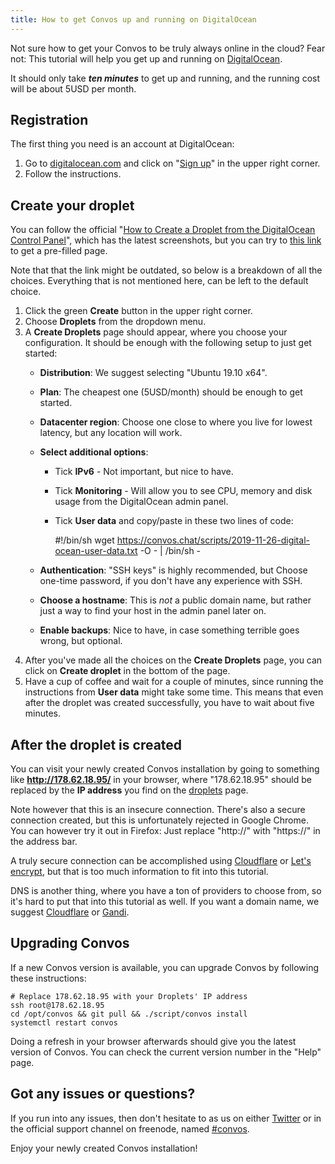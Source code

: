 ```yaml
---
title: How to get Convos up and running on DigitalOcean
---
```


Not sure how to get your Convos to be truly always online in the cloud? Fear
not: This tutorial will help you get up and running on
[DigitalOcean](https://www.digitalocean.com/).

It should only take ***ten minutes*** to get up and running, and the running
cost will be about 5USD per month.

<!--more-->

## Registration

The first thing you need is an account at DigitalOcean:

1. Go to [digitalocean.com](https://www.digitalocean.com/) and click on
   "[Sign up](https://cloud.digitalocean.com/registrations/new)" in the upper
   right corner.
2. Follow the instructions.

## Create your droplet

You can follow the official
"[How to Create a Droplet from the DigitalOcean Control Panel](https://www.digitalocean.com/docs/droplets/how-to/create/)",
which has the latest screenshots, but you can try to
[this link](https://cloud.digitalocean.com/droplets/new?region=sfo2&size=s-1vcpu-1gb&distro=ubuntu&distroImage=ubuntu-19-10-x64&options=ipv6,install_agent)
to get a pre-filled page.

Note that that the link might be outdated, so below is a breakdown of all the
choices. Everything that is not mentioned here, can be left to the default
choice.

1. Click the green **Create** button in the upper right corner.
2. Choose **Droplets** from the dropdown menu.
3. A **Create Droplets** page should appear, where you choose your configuration.
   It should be enough with the following setup to just get started:
   * **Distribution**: We suggest selecting "Ubuntu 19.10 x64".
   * **Plan**: The cheapest one (5USD/month) should be enough to get started.
   * **Datacenter region**: Choose one close to where you live for lowest latency,
     but any location will work.
   * **Select additional options**:
     * Tick **IPv6** - Not important, but nice to have.
     * Tick **Monitoring** - Will allow you to see CPU, memory and disk usage from
       the DigitalOcean admin panel.
     * Tick **User data** and copy/paste in these two lines of code:

         #!/bin/sh
         wget https://convos.chat/scripts/2019-11-26-digital-ocean-user-data.txt -O - | /bin/sh -

   * **Authentication**: "SSH keys" is highly recommended, but Choose one-time
     password, if you don't have any experience with SSH.
   * **Choose a hostname**: This is *not* a public domain name, but rather just a
     way to find your host in the admin panel later on.
   * **Enable backups**: Nice to have, in case something terrible goes wrong, but
     optional.
4. After you've made all the choices on the **Create Droplets** page, you can
   click on **Create droplet** in the bottom of the page.
5. Have a cup of coffee and wait for a couple of minutes, since running the
   instructions from **User data** might take some time. This means that even
   after the droplet was created successfully, you have to wait about five minutes.

## After the droplet is created

You can visit your newly created Convos installation by going to something like
**http://178.62.18.95/** in your browser, where "178.62.18.95" should be
replaced by the **IP address** you find on the
[droplets](https://cloud.digitalocean.com/droplets) page.

Note however that this is an insecure connection. There's also a secure
connection created, but this is unfortunately rejected in Google Chrome. You
can however try it out in Firefox: Just replace "http://" with "https://" in
the address bar.

A truly secure connection can be accomplished using
[Cloudflare](https://www.cloudflare.com/) or
[Let's encrypt](https://letsencrypt.org/), but that is too much information
to fit into this tutorial.

DNS is another thing, where you have a ton of providers to choose from, so
it's hard to put that into this tutorial as well. If you want a domain name,
we suggest [Cloudflare](https://www.cloudflare.com/) or
[Gandi](https://www.gandi.net/).

## Upgrading Convos

If a new Convos version is available, you can upgrade Convos by following these
instructions:

    # Replace 178.62.18.95 with your Droplets' IP address
    ssh root@178.62.18.95
    cd /opt/convos && git pull && ./script/convos install
    systemctl restart convos

Doing a refresh in your browser afterwards should give you the latest version
of Convos. You can check the current version number in the "Help" page.

## Got any issues or questions?

If you run into any issues, then don't hesitate to as us on either
[Twitter](https://twitter.com/convosby) or in the official support
channel on freenode, named [#convos](irc://chat.freenode.net/%23convos).

Enjoy your newly created Convos installation!
